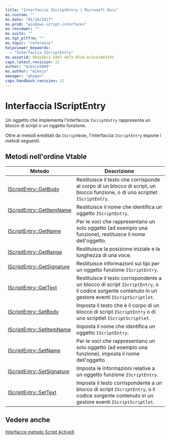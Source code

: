 ```yaml
---
title: "Interfaccia IScriptEntry | Microsoft Docs"
ms.custom: ""
ms.date: "01/18/2017"
ms.prod: "windows-script-interfaces"
ms.reviewer: ""
ms.suite: ""
ms.tgt_pltfrm: ""
ms.topic: "reference"
helpviewer_keywords: 
  - "Interfaccia IScriptEntry"
ms.assetid: 86da3bc1-58b7-4d73-87ab-bc3ce34e3f41
caps.latest.revision: 12
author: "mikejo5000"
ms.author: "mikejo"
manager: "ghogen"
caps.handback.revision: 12
---
```

# Interfaccia IScriptEntry
Un oggetto che implementa l'interfaccia `IScriptEntry` rappresenta un blocco di script o un oggetto funzione.  
  
 Oltre ai metodi ereditati da `IScriptNode`, l'interfaccia `IScriptEntry` espone i metodi seguenti.  
  
## Metodi nell'ordine Vtable  
  
|Metodo|Descrizione|  
|------------|-----------------|  
|[IScriptEntry::GetBody](../../winscript/reference/iscriptentry-getbody.md)|Restituisce il testo che corrisponde al corpo di un blocco di script, un blocco funzione, o di uno scriptlet `IScriptEntry`.|  
|[IScriptEntry::GetItemName](../../winscript/reference/iscriptentry-getitemname.md)|Restituisce il nome che identifica un oggetto `IScriptEntry`.|  
|[IScriptEntry::GetName](../../winscript/reference/iscriptentry-getname.md)|Per le voci che rappresentano un solo oggetto \(ad esempio una funzione\), restituisce il nome dell'oggetto.|  
|[IScriptEntry::GetRange](../../winscript/reference/iscriptentry-getrange.md)|Restituisce la posizione iniziale e la lunghezza di una voce.|  
|[IScriptEntry::GetSignature](../../winscript/reference/iscriptentry-getsignature.md)|Restituisce informazioni sui tipi per un oggetto funzione `IScriptEntry`.|  
|[IScriptEntry::GetText](../../winscript/reference/iscriptentry-gettext.md)|Restituisce il testo corrispondente a un blocco di script `IScriptEntry`, o il codice sorgente contenuto in un gestore eventi `IScriptScriptlet`.|  
|[IScriptEntry::SetBody](../../winscript/reference/iscriptentry-setbody.md)|Imposta il testo che è il corpo di un blocco di script `IScriptEntry` o di uno scriptlet `IScriptScriptlet`.|  
|[IScriptEntry::SetItemName](../../winscript/reference/iscriptentry-setitemname.md)|Imposta il nome che identifica un oggetto `IScriptEntry`.|  
|[IScriptEntry::SetName](../../winscript/reference/iscriptentry-setname.md)|Per le voci che rappresentano un solo oggetto \(ad esempio una funzione\), imposta il nome dell'oggetto.|  
|[IScriptEntry::SetSignature](../../winscript/reference/iscriptentry-setsignature.md)|Imposta le informazioni relative a un oggetto funzione `IScriptEntry`.|  
|[IScriptEntry::SetText](../../winscript/reference/iscriptentry-settext.md)|Imposta il testo corrispondente a un blocco di script `IScriptEntry`, o il codice sorgente contenuto in un gestore eventi `IScriptScriptlet`.|  
  
## Vedere anche  
 [Interfacce metodo Script ActiveX](../../winscript/reference/active-script-authoring-interfaces.md)